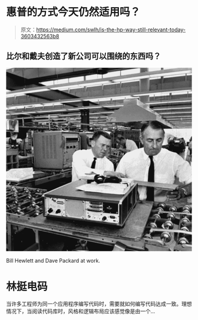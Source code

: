# 惠普的方式今天仍然适用吗？

> 原文：<https://medium.com/swlh/is-the-hp-way-still-relevant-today-3603432563b8>

## 比尔和戴夫创造了新公司可以围绕的东西吗？

![](img/3cf24ac32ca4b02126f25a22df651ea9.png)

Bill Hewlett and Dave Packard at work.

# 林挺电码

当许多工程师为同一个应用程序编写代码时，需要就如何编写代码达成一致。理想情况下，当阅读代码库时，风格和逻辑布局应该感觉像是由一个…